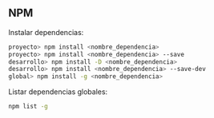 ## NPM

Instalar dependencias:
```bash
proyecto> npm install <nombre_dependencia> 
proyecto> npm install <nombre_dependencia> --save
desarrollo> npm install -D <nombre_dependencia>
desarrollo> npm install <nombre_dependencia> --save-dev
global> npm install -g <nombre_dependencia>
```
Listar dependencias globales:
```bash
npm list -g
```
